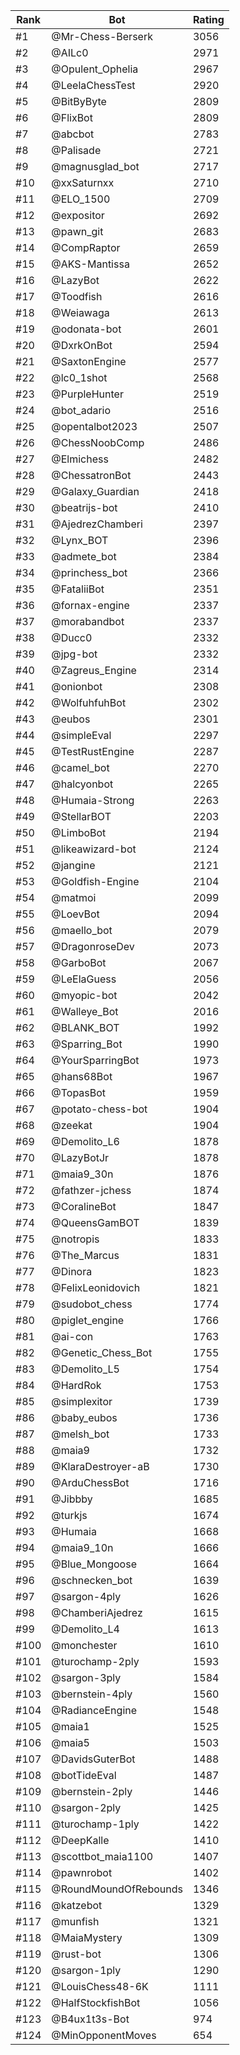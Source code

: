 Rank|Bot|Rating
---|---|---
#1|@Mr-Chess-Berserk|3056
#2|@AILc0|2971
#3|@Opulent_Ophelia|2967
#4|@LeelaChessTest|2920
#5|@BitByByte|2809
#6|@FlixBot|2809
#7|@abcbot|2783
#8|@Palisade|2721
#9|@magnusglad_bot|2717
#10|@xxSaturnxx|2710
#11|@ELO_1500|2709
#12|@expositor|2692
#13|@pawn_git|2683
#14|@CompRaptor|2659
#15|@AKS-Mantissa|2652
#16|@LazyBot|2622
#17|@Toodfish|2616
#18|@Weiawaga|2613
#19|@odonata-bot|2601
#20|@DxrkOnBot|2594
#21|@SaxtonEngine|2577
#22|@lc0_1shot|2568
#23|@PurpleHunter|2519
#24|@bot_adario|2516
#25|@opentalbot2023|2507
#26|@ChessNoobComp|2486
#27|@Elmichess|2482
#28|@ChessatronBot|2443
#29|@Galaxy_Guardian|2418
#30|@beatrijs-bot|2410
#31|@AjedrezChamberi|2397
#32|@Lynx_BOT|2396
#33|@admete_bot|2384
#34|@princhess_bot|2366
#35|@FataliiBot|2351
#36|@fornax-engine|2337
#37|@morabandbot|2337
#38|@Ducc0|2332
#39|@jpg-bot|2332
#40|@Zagreus_Engine|2314
#41|@onionbot|2308
#42|@WolfuhfuhBot|2302
#43|@eubos|2301
#44|@simpleEval|2297
#45|@TestRustEngine|2287
#46|@camel_bot|2270
#47|@halcyonbot|2265
#48|@Humaia-Strong|2263
#49|@StellarBOT|2203
#50|@LimboBot|2194
#51|@likeawizard-bot|2124
#52|@jangine|2121
#53|@Goldfish-Engine|2104
#54|@matmoi|2099
#55|@LoevBot|2094
#56|@maello_bot|2079
#57|@DragonroseDev|2073
#58|@GarboBot|2067
#59|@LeElaGuess|2056
#60|@myopic-bot|2042
#61|@Walleye_Bot|2016
#62|@BLANK_BOT|1992
#63|@Sparring_Bot|1990
#64|@YourSparringBot|1973
#65|@hans68Bot|1967
#66|@TopasBot|1959
#67|@potato-chess-bot|1904
#68|@zeekat|1904
#69|@Demolito_L6|1878
#70|@LazyBotJr|1878
#71|@maia9_30n|1876
#72|@fathzer-jchess|1874
#73|@CoralineBot|1847
#74|@QueensGamBOT|1839
#75|@notropis|1833
#76|@The_Marcus|1831
#77|@Dinora|1823
#78|@FelixLeonidovich|1821
#79|@sudobot_chess|1774
#80|@piglet_engine|1766
#81|@ai-con|1763
#82|@Genetic_Chess_Bot|1755
#83|@Demolito_L5|1754
#84|@HardRok|1753
#85|@simplexitor|1739
#86|@baby_eubos|1736
#87|@melsh_bot|1733
#88|@maia9|1732
#89|@KlaraDestroyer-aB|1730
#90|@ArduChessBot|1716
#91|@Jibbby|1685
#92|@turkjs|1674
#93|@Humaia|1668
#94|@maia9_10n|1666
#95|@Blue_Mongoose|1664
#96|@schnecken_bot|1639
#97|@sargon-4ply|1626
#98|@ChamberiAjedrez|1615
#99|@Demolito_L4|1613
#100|@monchester|1610
#101|@turochamp-2ply|1593
#102|@sargon-3ply|1584
#103|@bernstein-4ply|1560
#104|@RadianceEngine|1548
#105|@maia1|1525
#106|@maia5|1503
#107|@DavidsGuterBot|1488
#108|@botTideEval|1487
#109|@bernstein-2ply|1446
#110|@sargon-2ply|1425
#111|@turochamp-1ply|1422
#112|@DeepKalle|1410
#113|@scottbot_maia1100|1407
#114|@pawnrobot|1402
#115|@RoundMoundOfRebounds|1346
#116|@katzebot|1329
#117|@munfish|1321
#118|@MaiaMystery|1309
#119|@rust-bot|1306
#120|@sargon-1ply|1290
#121|@LouisChess48-6K|1111
#122|@HalfStockfishBot|1056
#123|@B4ux1t3s-Bot|974
#124|@MinOpponentMoves|654
